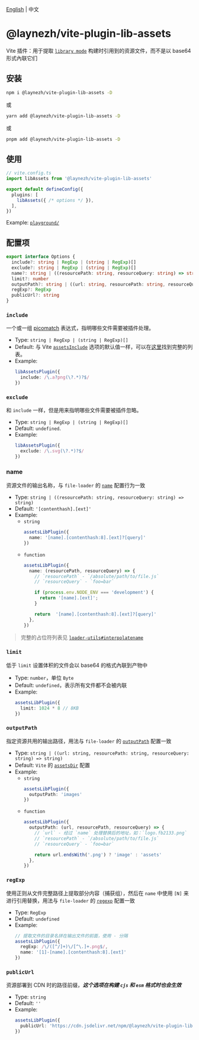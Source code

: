 [English](https://github.com/laynezh/vite-plugin-lib-assets/blob/main/README.md) | 中文

# @laynezh/vite-plugin-lib-assets

Vite 插件：用于提取 [`library mode`](https://vitejs.dev/guide/build.html#library-mode) 构建时引用到的资源文件，而不是以 base64 形式內联它们

## 安装

```bash
npm i @laynezh/vite-plugin-lib-assets -D
```

或

```bash
yarn add @laynezh/vite-plugin-lib-assets -D
```

或

```bash
pnpm add @laynezh/vite-plugin-lib-assets -D
```

## 使用

```typescript
// vite.config.ts
import libAssets from '@laynezh/vite-plugin-lib-assets'

export default defineConfig({
  plugins: [
    libAssets({ /* options */ }),
  ],
})
```

Example: [`playground/`](./playground/)

## 配置项

```typescript
export interface Options {
  include?: string | RegExp | (string | RegExp)[]
  exclude?: string | RegExp | (string | RegExp)[]
  name?: string | ((resourcePath: string, resourceQuery: string) => string)
  limit?: number
  outputPath?: string | ((url: string, resourcePath: string, resourceQuery: string) => string)
  regExp?: RegExp
  publicUrl?: string
}
```

### `include`

一个或一组 [picomatch](https://github.com/micromatch/picomatch#globbing-features) 表达式，指明哪些文件需要被插件处理。

- Type: `string | RegExp | (string | RegExp)[]`
- Default: 与 Vite [`assetsInclude`](https://vitejs.dev/config/shared-options.html#assetsinclude) 选项的默认值一样，可以在[这里](https://github.com/vitejs/vite/blob/main/packages/vite/src/node/constants.ts#L91-L135)找到完整的列表。
- Example:
  ```typescript
  libAssetsPlugin({
    include: /\.a?png(\?.*)?$/
  })
  ```

### `exclude`

和 `include` 一样，但是用来指明哪些文件需要被插件忽略。

- Type: `string | RegExp | (string | RegExp)[]`
- Default: `undefined`.
- Example:
  ```typescript
  libAssetsPlugin({
    exclude: /\.svg(\?.*)?$/
  })
  ```

### name

资源文件的输出名称，与 `file-loader` 的 [`name`](https://github.com/webpack-contrib/file-loader#name) 配置行为一致

- Type: `string | ((resourcePath: string, resourceQuery: string) => string)`
- Default: `'[contenthash].[ext]'`
- Example:
  - `string`
    ```typescript
    assetsLibPlugin({
      name: '[name].[contenthash:8].[ext]?[query]'
    })
    ```
  - `function`
    ```typescript
    assetsLibPlugin({
      name: (resourcePath, resourceQuery) => {
        // `resourcePath` - `/absolute/path/to/file.js`
        // `resourceQuery` - `foo=bar`

        if (process.env.NODE_ENV === 'development') {
          return '[name].[ext]';
        }

        return  '[name].[contenthash:8].[ext]?[query]'
      },
    })
    ```
> 完整的占位符列表见 [`loader-utils#interpolatename`](https://github.com/webpack/loader-utils#interpolatename)

### `limit`

低于 `limit` 设置体积的文件会以 base64 的格式內联到产物中

- Type: `number`，单位 `Byte`
- Default: `undefined`，表示所有文件都不会被内联
- Example:
  ```typescript
  assetsLibPlugin({
    limit: 1024 * 8 // 8KB
  })
  ```

### `outputPath`

指定资源共用的输出路径，用法与 `file-loader` 的 [`outputPath`](https://github.com/webpack-contrib/file-loader#publicpath) 配置一致

- Type: `string | ((url: string, resourcePath: string, resourceQuery: string) => string)`
- Default: `Vite` 的 [`assetsDir`](https://vitejs.dev/config/build-options.html#build-assetsdir) 配置
- Example:
  - `string`
    ```typescript
    assetsLibPlugin({
      outputPath: 'images'
    })
    ```
  - `function`
    ```typescript
    assetsLibPlugin({
      outputPath: (url, resourcePath, resourceQuery) => {
        // `url` - 经过 `name` 处理替换后的地址，如：`logo.fb2133.png`
        // `resourcePath` - `/absolute/path/to/file.js`
        // `resourceQuery` - `foo=bar`

        return url.endsWith('.png') ? 'image' : 'assets'
      },
    })
    ```

### `regExp`

使用正则从文件完整路径上提取部分内容（捕获组），然后在 `name` 中使用 `[N]` 来进行引用替换，用法与 `file-loader` 的 [`regexp`](https://github.com/webpack-contrib/file-loader#regexp) 配置一致

- Type: `RegExp`
- Default: `undefined`
- Example:
  ```typescript
  // 提取文件的目录名拼在输出文件的前面，使用 - 分隔
  assetsLibPlugin({
    regExp: /\/([^/]+)\/[^\.]+.png$/,
    name: '[1]-[name].[contenthash:8].[ext]'
  })
  ```

### `publicUrl`

资源部署到 CDN 时的路径前缀，***这个选项在构建 `cjs` 和 `esm` 格式时也会生效***

- Type: `string`
- Default: `''`
- Example:
  ```typescript
  assetsLibPlugin({
    publicUrl: 'https://cdn.jsdelivr.net/npm/@laynezh/vite-plugin-lib-assets'
  })
  ```